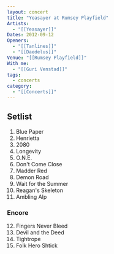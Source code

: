 ```yaml
---
layout: concert
title: "Yeasayer at Rumsey Playfield"
Artists:
  - "[[Yeasayer]]"
Dates: 2012-09-12
Openers:
  - "[[Tanlines]]"
  - "[[Daedelus]]"
Venue: "[[Rumsey Playfield]]"
With me:
  - "[[Guri Venstad]]"
tags:
  - concerts
category:
  - "[[Concerts]]"
---
```


## Setlist

1. Blue Paper
2. Henrietta
3. 2080
4. Longevity
5. O.N.E.
6. Don't Come Close
7. Madder Red
8. Demon Road
9. Wait for the Summer
10. Reagan's Skeleton
11. Ambling Alp

### Encore
12. Fingers Never Bleed
13. Devil and the Deed
14. Tightrope
15. Folk Hero Shtick
